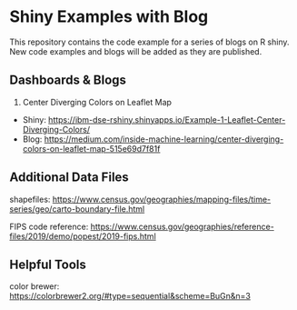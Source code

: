 # Shiny Examples with Blog
This repository contains the code example for a series of blogs on R shiny. New code examples and blogs will be added as they are published.

## Dashboards & Blogs
1. Center Diverging Colors on Leaflet Map
  - Shiny: https://ibm-dse-rshiny.shinyapps.io/Example-1-Leaflet-Center-Diverging-Colors/
  - Blog: https://medium.com/inside-machine-learning/center-diverging-colors-on-leaflet-map-515e69d7f81f


## Additional Data Files
shapefiles: https://www.census.gov/geographies/mapping-files/time-series/geo/carto-boundary-file.html

FIPS code reference: https://www.census.gov/geographies/reference-files/2019/demo/popest/2019-fips.html


## Helpful Tools
color brewer: https://colorbrewer2.org/#type=sequential&scheme=BuGn&n=3
